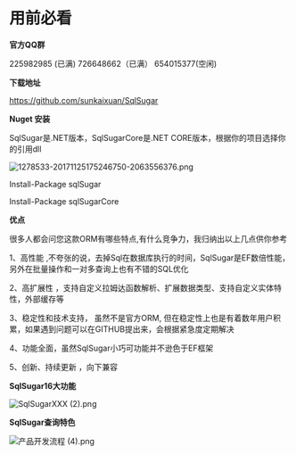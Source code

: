 # 用前必看

**官方QQ群**

225982985 (已满)   726648662（已满） 654015377(空闲) 





**下载地址**

https://github.com/sunkaixuan/SqlSugar





**Nuget 安装**

SqlSugar是.NET版本，SqlSugarCore是.NET CORE版本，根据你的项目选择你的引用dll

![1278533-20171125175246750-2063556376.png](http://www.codeisbug.com/_theme/ueditor/utf8-net/net/upload/image/20180518/6366226203057471394021072.png)



Install-Package sqlSugar 

Install-Package sqlSugarCore





**优点**

很多人都会问您这款ORM有哪些特点,有什么竞争力，我归纳出以上几点供你参考



1、高性能 ,不夸张的说，去掉Sql在数据库执行的时间，SqlSugar是EF数倍性能，另外在批量操作和一对多查询上也有不错的SQL优化



2、高扩展性 ，支持自定义拉姆达函数解析、扩展数据类型、支持自定义实体特性，外部缓存等



3、稳定性和技术支持，  虽然不是官方ORM, 但在稳定性上也是有着数年用户积累，如果遇到问题可以在GITHUB提出来，会根据紧急度定期解决



4、功能全面，虽然SqlSugar小巧可功能并不逊色于EF框架



5、创新、持续更新 ，向下兼容

 





**SqlSugar16大功能**









![SqlSugarXXX (2).png](http://www.codeisbug.com/_theme/ueditor/utf8-net/net/upload/image/20190430/6369224004391111672053006.png)







**SqlSugar查询特色**



![产品开发流程 (4).png](http://www.codeisbug.com/_theme/ueditor/utf8-net/net/upload/image/20190502/6369240932997363035197459.png)